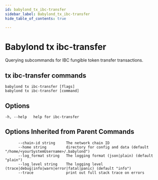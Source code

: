 ```yaml
---
id: babylond_tx_ibc-transfer
sidebar_label: Babylond_tx_ibc-transfer
hide_table_of_contents: true

---
```


# Babylond tx ibc-transfer
Querying subcommands for IBC fungible token transfer transactions.
## tx ibc-transfer commands
```
babylond tx ibc-transfer [flags]
babylond tx ibc-transfer [command]
```
## Options
```
-h, --help   help for ibc-transfer
```
## Options Inherited from Parent Commands
```
      --chain-id string     The network chain ID
      --home string         directory for config and data (default "/home/<yourSystemUsername>/.babylond")
      --log_format string   The logging format (json|plain) (default "plain")
      --log_level string    The logging level (trace|debug|info|warn|error|fatal|panic) (default "info")
      --trace               print out full stack trace on errors
```